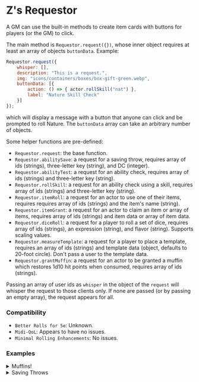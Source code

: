 # Z's Requestor
A GM can use the built-in methods to create item cards with buttons for players (or the GM) to click.

The main method is `Requestor.request({})`, whose inner object requires at least an array of objects `buttonData`. Example:

```js
Requestor.request({
	whisper: [],
	description: "This is a request.",
	img: "icons/containers/boxes/box-gift-green.webp",
	buttonData: [{
		action: () => { actor.rollSkill("nat") },
		label: "Nature Skill Check"
	}]
});
```
which will display a message with a button that anyone can click and be prompted to roll Nature. The `buttonData` array can take an arbitrary number of objects.

Some helper functions are pre-defined:
* `Requestor.request`: the base function.
* `Requestor.abilitySave`: a request for a saving throw, requires array of ids (strings), three-letter key (string), and DC (integer).
* `Requestor.abilityTest`: a request for an ability check, requires array of ids (strings) and three-letter key (string).
* `Requestor.rollSkill`: a request for an ability check using a skill, requires array of ids (strings) and three-letter key (string).
* `Requestor.itemRoll`: a request for an actor to use one of their items, requires requires array of ids (strings) and the item's name (string).
* `Requestor.itemGrant`: a request for an actor to claim an item or array of items, requires array of ids (strings) and item data or array of item data.
* `Requestor.diceRoll`: a request for a player to roll a set of dice, requires array of ids (strings), an expression (string), and flavor (string). Supports scaling values.
* `Requestor.measureTemplate`: a request for a player to place a template, requires an array of ids (strings) and template data (object, defaults to 20-foot circle). Don't pass a user to the template data.
* `Requestor.grantMuffin`: a request for an actor to be granted a muffin which restores 1d10 hit points when consumed, requires array of ids (strings).

Passing an array of user ids as `whisper` in the object of the `request` will whisper the request to those clients only. If none are passed (or by passing an empty array), the request appears for all.

### Compatibility
* `Better Rolls for 5e`: Unknown.
* `Midi-QoL`: Appears to have no issues.
* `Minimal Rolling Enhancements`: No issues.

### Examples
<details><summary>Muffins!</summary>

```js

Requestor.request({
	description: "Get your muffins here!",
	title: "Muffins!",
	buttonData: [
		{label: "Get Muffin", action: () => actor.createEmbeddedDocuments("Item", [{
			name: "Muffin",
			type: "consumable",
			img: "icons/containers/boxes/box-gift-green.webp",
			data: {
				description: {value: "<p>It's a free muffin!</p>"},
				weight: 0.1,
				price: 50,
				rarity: "common",
				activation: {type: "action", cost: 1},
				target: {type: "self"},
				range: {units: "self"},
				uses: {value: 1, max: "1", per: "charges", autoDestroy: true},
				actionType: "heal",
				damage: {parts: [["1d10","healing"]]},
				consumableType: "food"
			}
		}])},
		{label: "Eat Muffin", action: () => actor.items.getName("Muffin").roll()}
	]
});

```
</details>

<details><summary>Saving Throws</summary>

```js
Requestor.request({
    buttonData: [
        {label: "Strength Saving Throw", action: () => actor.rollAbilitySave("str")},
        {label: "Constitution Saving Throw", action: () => actor.rollAbilitySave("con")},
        {label: "Dexterity Saving Throw", action: () => actor.rollAbilitySave("dex")},
        {label: "Intelligence Saving Throw", action: () => actor.rollAbilitySave("int")},
        {label: "Wisdom Saving Throw", action: () => actor.rollAbilitySave("wis")},
        {label: "Charisma Saving Throw", action: () => actor.rollAbilitySave("cha")}
    ],
    title: "Ability Checks!",
    description: "Roll <em>something</em>."
});

```
</details>
